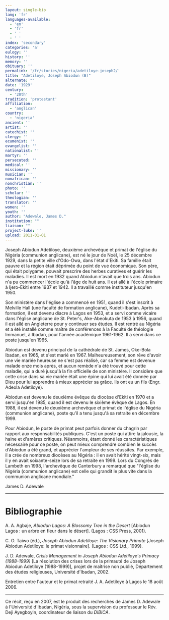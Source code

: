 ```yaml
---
layout: single-bio
lang: 'fr'
languages-available:
  - 'en'
  - 'fr'
  - ' '
  - ' '
index: 'secondary'
categories: 'a'
eulogy: ''
history: ''
memory: ''
obituary: ''
permalink: '/fr/stories/nigeria/adetiloye-joseph2/'
title: "Adetiloye, Joseph Abiodun (B)"
alternate: ""
date: '1929'
century:
  - '20th'
tradition: 'protestant'
affiliation:
  - 'anglican'
country:
  - 'nigeria'
ancient: ''
artist: ''
catechist: ''
clergy: ''
ecumenist: ''
evangelist: ''
nationalist: ''
martyr: ''
persecuted: ''
medical: ''
missionary: ''
musician: ''
nonafrican: ''
nonchristian: ''
photo: ''
scholar: ''
theologian: ''
translator: ''
women: ''
youth: ''
author: "Adewale, James D."
institution: ""
liaison: ""
project-luke: ''
upload: 2011-01-01
---
```




Joseph Abiodun Adetiloye, deuxième archevêque et primat de l'église du Nigéria (communion anglicane), est né le jour de Noël, le 25 décembre 1929, dans la petite ville d'Odo-Owa, dans l'état d'Ekiti. Sa famille était pauvre et la région était déprimée du point de vue économique. Son père, qui était polygame, pouvait prescrire des herbes curatives et guérir les maladies. Il est mort en 1932 quand Abiodun n'avait que trois ans. Abiodun n'a pu commencer l'école qu'à l'âge de huit ans. Il est allé à l'école primaire à Ijero-Ekiti entre 1937 et 1942. Il a travaillé comme instituteur jusqu'en 1950.

Son ministère dans l'église a commencé en 1951, quand il s'est inscrit à Melville Hall (une faculté de formation anglicane), Kudeti-Ibadan. Après sa formation, il est devenu diacre à Lagos en 1953, et a servi comme vicaire dans l'église anglicane de St. Peter's, Ake-Abeokuta de 1953 à 1956, quand il est allé en Angleterre pour y continuer ses études. Il est rentré au Nigéria et a été installé comme maître de conférences à la Faculté de théologie Immanuel, à Ibadan, pour l'année académique 1961-1962. Il a servi dans ce poste jusqu'en 1965.

Abiodun est devenu principal de la cathédrale de St. James, Oke-Bola Ibadan, en 1965, et s'est marié en 1967. Malheureusement, son rêve d'avoir une vie mariée heureuse ne s'est pas réalisé, car sa femme est devenue malade onze mois après, et aucun remède n'a été trouvé pour cette maladie, qui a duré jusqu'à la fin officielle de son ministère. Il considère que cette crise dans sa vie mariée était une épine qui lui avait été donnée par Dieu pour lui apprendre à mieux apprécier sa grâce. Ils ont eu un fils (Engr. Adeola Adetiloye).

Abiodun est devenu le deuxième évêque du diocèse d'Ekiti en 1970 et a servi jusqu'en 1985, quand il est devenu le sixième évêque de Lagos. En 1988, il est devenu le deuxième archevêque et primat de l'église du Nigéria  (communion anglicane), poste qu'il a tenu jusqu'à sa retraite en décembre 1999.

Pour Abiodun, le poste de primat peut parfois donner du chagrin par rapport aux responsabilités publiques. C'est un poste qui attire la jalousie, la haine et d'amères critiques. Néanmoins, étant donné les caractéristiques nécessaire pour ce poste, on peut mieux comprendre combien le succès d'Abiodun a été grand, et apprécier l'ampleur de ses réussites. Par exemple, il a crée de nombreux diocèses au Nigéria : il en avait hérité vingt-six, mais il y en avait soixante-seize lors de sa retraite en 1999. Lors du Congrès de Lambeth en 1998, l'archevêque de Canterbury a remarqué que "l'église du Nigéria (communion anglicane) est celle qui grandit le plus vite dans la communion anglicane mondiale."

James D. Adewale

---

# Bibliographie

A. A. Agbaje, *Abiodun Lagos: A Blossomy Tree in the Desert* [Abiodun Lagos : un arbre en fleur dans le désert]. (Lagos : CSS Press, 2001).

C. O. Taiwo (éd.), *Joseph Abiodun Adetiloye: The Visionary Primate* [Joseph Abiodun Adetiloye: le primat visionnaire]. (Lagos : CSS Ltd., 1999).

J. D. Adewale, *Crisis Management in Joseph Abiodun Adetiloye's Primacy (1988-1999)* [La résolution des crises lors de la primauté de Joseph Abiodun Adetiloye (1988-1999)], projet de maîtrise non publié, Département des études religieuses, Université d'Ibadan, 2002.

Entretien entre l'auteur et le primat retraité J. A. Adetiloye à Lagos le 18 août 2006.

---

Ce récit, reçu en 2007, est le produit des recherches de James D. Adewale à l'Université d'Ibadan, Nigéria, sous la supervision du professeur le Rév. Deji Ayegboyin, coordinateur de liaison du *DIBICA*.